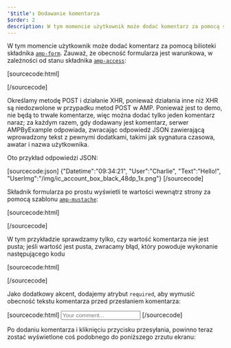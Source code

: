 ```yaml
---
'$title': Dodawanie komentarza
$order: 2
description: W tym momencie użytkownik może dodać komentarz za pomocą składnika amp-form, biblioteki. Zauważ, że obecność formularza jest warunkowa, w zależności od stanu składnika amp-access...
---
```


<amp-img src="/static/img/comment.png" alt="Add comment" height="325" width="300"></amp-img>

W tym momencie użytkownik może dodać komentarz za pomocą bilioteki składnika [`amp-form`](../../../../documentation/components/reference/amp-form.md). Zauważ, że obecność formularza jest warunkowa, w zależności od stanu składnika [`amp-access`](../../../../documentation/components/reference/amp-access.md):

[sourcecode:html]

<form amp-access="loggedIn" amp-access-hide method="post" action-xhr="<%host%>/samples_templates/comment_section/submit-comment-xhr" target="_top">
[/sourcecode]

Określamy metodę POST i działanie XHR, ponieważ działania inne niż XHR są niedozwolone w przypadku metod POST w AMP. Ponieważ jest to demo, nie będą to trwałe komentarze, więc można dodać tylko jeden komentarz naraz; za każdym razem, gdy dodawany jest komentarz, serwer AMPByExample odpowiada, zwracając odpowiedź JSON zawierającą wprowadzony tekst z pewnymi dodatkami, takimi jak sygnatura czasowa, awatar i nazwa użytkownika.

Oto przykład odpowiedzi JSON:

[sourcecode:json]
{"Datetime":"09:34:21",
"User":"Charlie",
"Text":"Hello!",
"UserImg":"/img/ic_account_box_black_48dp_1x.png"}
[/sourcecode]

Składnik formularza po prostu wyświetli te wartości wewnątrz strony za pomocą szablonu [`amp-mustache`](../../../../documentation/components/reference/amp-mustache.md):

[sourcecode:html]

<div submit-success>
  <template type="amp-mustache">
    <div class="comment-user">
      <amp-img width="44" class="user-avatar" height="44" alt="user" src="{{UserImg}}"></amp-img>
      <div class="card comment">
        <p><span class="user">{% raw %}{{User}}{% endraw %}</span><span class="date">{% raw %}{{Datetime}}{% endraw %}</span></p>
        <p>{% raw %}{{Text}}{% endraw %}</p>
      </div>
    </div>
  </template>
</div>
[/sourcecode]

W tym przykładzie sprawdzamy tylko, czy wartość komentarza nie jest pusta; jeśli wartość jest pusta, zwracamy błąd, który powoduje wykonanie następującego kodu

[sourcecode:html]

<div submit-error>
  <template type="amp-mustache">
    Error! Looks like something went wrong with your comment, please try to submit it again.
  </template>
</div>
[/sourcecode]

Jako dodatkowy akcent, dodajemy atrybut `required`, aby wymusić obecność tekstu komentarza przed przesłaniem komentarza:

<amp-img src="/static/img/enforce-comment.png" alt="Enforce comment" height="325" width="300"></amp-img>

[sourcecode:html]
<input type="text" class="data-input" name="text" placeholder="Your comment..." required>
[/sourcecode]

Po dodaniu komentarza i kliknięciu przycisku przesyłania, powinno teraz zostać wyświetlone coś podobnego do poniższego zrzutu ekranu:

<amp-img src="/static/img/logout-button.png" alt="Comment added" height="352" width="300"></amp-img>
